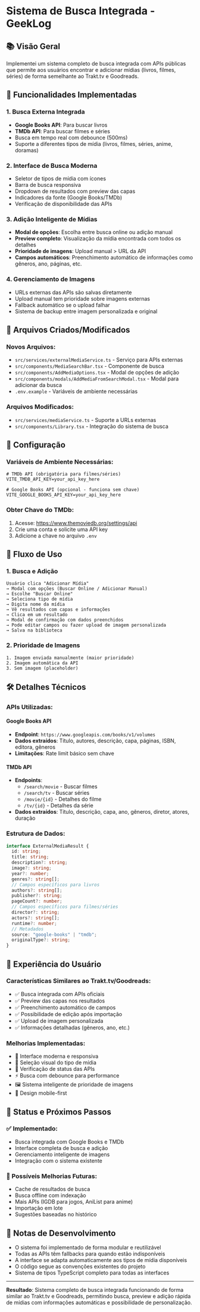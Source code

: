# Sistema de Busca Integrada - GeekLog

## 📚 Visão Geral

Implementei um sistema completo de busca integrada com APIs públicas que permite aos usuários encontrar e adicionar mídias (livros, filmes, séries) de forma semelhante ao Trakt.tv e Goodreads.

## 🚀 Funcionalidades Implementadas

### 1. **Busca Externa Integrada**

- **Google Books API**: Para buscar livros
- **TMDb API**: Para buscar filmes e séries
- Busca em tempo real com debounce (500ms)
- Suporte a diferentes tipos de mídia (livros, filmes, séries, anime, doramas)

### 2. **Interface de Busca Moderna**

- Seletor de tipos de mídia com ícones
- Barra de busca responsiva
- Dropdown de resultados com preview das capas
- Indicadores da fonte (Google Books/TMDb)
- Verificação de disponibilidade das APIs

### 3. **Adição Inteligente de Mídias**

- **Modal de opções**: Escolha entre busca online ou adição manual
- **Preview completo**: Visualização da mídia encontrada com todos os detalhes
- **Prioridade de imagens**: Upload manual > URL da API
- **Campos automáticos**: Preenchimento automático de informações como gêneros, ano, páginas, etc.

### 4. **Gerenciamento de Imagens**

- URLs externas das APIs são salvas diretamente
- Upload manual tem prioridade sobre imagens externas
- Fallback automático se o upload falhar
- Sistema de backup entre imagem personalizada e original

## 📁 Arquivos Criados/Modificados

### Novos Arquivos:

- `src/services/externalMediaService.ts` - Serviço para APIs externas
- `src/components/MediaSearchBar.tsx` - Componente de busca
- `src/components/AddMediaOptions.tsx` - Modal de opções de adição
- `src/components/modals/AddMediaFromSearchModal.tsx` - Modal para adicionar da busca
- `.env.example` - Variáveis de ambiente necessárias

### Arquivos Modificados:

- `src/services/mediaService.ts` - Suporte a URLs externas
- `src/components/Library.tsx` - Integração do sistema de busca

## 🔧 Configuração

### Variáveis de Ambiente Necessárias:

```env
# TMDb API (obrigatória para filmes/séries)
VITE_TMDB_API_KEY=your_api_key_here

# Google Books API (opcional - funciona sem chave)
VITE_GOOGLE_BOOKS_API_KEY=your_api_key_here
```

### Obter Chave do TMDb:

1. Acesse: https://www.themoviedb.org/settings/api
2. Crie uma conta e solicite uma API key
3. Adicione a chave no arquivo `.env`

## 🎯 Fluxo de Uso

### 1. **Busca e Adição**

```
Usuário clica "Adicionar Mídia"
→ Modal com opções (Buscar Online / Adicionar Manual)
→ Escolhe "Buscar Online"
→ Seleciona tipo de mídia
→ Digita nome da mídia
→ Vê resultados com capas e informações
→ Clica em um resultado
→ Modal de confirmação com dados preenchidos
→ Pode editar campos ou fazer upload de imagem personalizada
→ Salva na biblioteca
```

### 2. **Prioridade de Imagens**

```
1. Imagem enviada manualmente (maior prioridade)
2. Imagem automática da API
3. Sem imagem (placeholder)
```

## 🛠️ Detalhes Técnicos

### APIs Utilizadas:

#### Google Books API

- **Endpoint**: `https://www.googleapis.com/books/v1/volumes`
- **Dados extraídos**: Título, autores, descrição, capa, páginas, ISBN, editora, gêneros
- **Limitações**: Rate limit básico sem chave

#### TMDb API

- **Endpoints**:
  - `/search/movie` - Buscar filmes
  - `/search/tv` - Buscar séries
  - `/movie/{id}` - Detalhes do filme
  - `/tv/{id}` - Detalhes da série
- **Dados extraídos**: Título, descrição, capa, ano, gêneros, diretor, atores, duração

### Estrutura de Dados:

```typescript
interface ExternalMediaResult {
  id: string;
  title: string;
  description?: string;
  image?: string;
  year?: number;
  genres?: string[];
  // Campos específicos para livros
  authors?: string[];
  publisher?: string;
  pageCount?: number;
  // Campos específicos para filmes/séries
  director?: string;
  actors?: string[];
  runtime?: number;
  // Metadados
  source: "google-books" | "tmdb";
  originalType?: string;
}
```

## 🎨 Experiência do Usuário

### Características Similares ao Trakt.tv/Goodreads:

- ✅ Busca integrada com APIs oficiais
- ✅ Preview das capas nos resultados
- ✅ Preenchimento automático de campos
- ✅ Possibilidade de edição após importação
- ✅ Upload de imagem personalizada
- ✅ Informações detalhadas (gêneros, ano, etc.)

### Melhorias Implementadas:

- 🚀 Interface moderna e responsiva
- 🎯 Seleção visual do tipo de mídia
- 🔄 Verificação de status das APIs
- ⚡ Busca com debounce para performance
- 🖼️ Sistema inteligente de prioridade de imagens
- 📱 Design mobile-first

## 🚦 Status e Próximos Passos

### ✅ Implementado:

- Busca integrada com Google Books e TMDb
- Interface completa de busca e adição
- Gerenciamento inteligente de imagens
- Integração com o sistema existente

### 🔮 Possíveis Melhorias Futuras:

- Cache de resultados de busca
- Busca offline com indexação
- Mais APIs (IGDB para jogos, AniList para anime)
- Importação em lote
- Sugestões baseadas no histórico

## 📝 Notas de Desenvolvimento

- O sistema foi implementado de forma modular e reutilizável
- Todas as APIs têm fallbacks para quando estão indisponíveis
- A interface se adapta automaticamente aos tipos de mídia disponíveis
- O código segue as convenções existentes do projeto
- Sistema de tipos TypeScript completo para todas as interfaces

---

**Resultado**: Sistema completo de busca integrada funcionando de forma similar ao Trakt.tv e Goodreads, permitindo busca, preview e adição rápida de mídias com informações automáticas e possibilidade de personalização.
